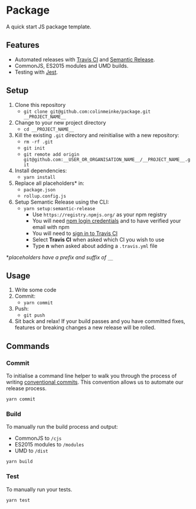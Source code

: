 # Package

A quick start JS package template.

## Features

- Automated releases with
  [Travis CI](https://travis-ci.org) and
  [Semantic Release](https://github.com/semantic-release/semantic-release).
- CommonJS, ES2015 modules and UMD builds.
- Testing with [Jest](https://github.com/facebook/jest).

## Setup

1. Clone this repository
    - `git clone git@github.com:colinmeinke/package.git __PROJECT_NAME__`
2. Change to your new project directory
    - `cd __PROJECT_NAME__`
3. Kill the existing `.git` directory and reinitialise with a new repository:
    - `rm -rf .git`
    - `git init`
    - `git remote add origin git@github.com:__USER_OR_ORGANISATION_NAME__/__PROJECT_NAME__.git`
4. Install dependencies:
    - `yarn install`
5. Replace all placeholders* in:
    - `package.json`
    - `rollup.config.js`
6. Setup Semantic Release using the CLI:
    - `yarn setup:semantic-release`
        - Use `https://registry.npmjs.org/` as your npm registry
        - You will need [npm login credentials](https://www.npmjs.com/signup)
          and to have verified your email with npm
        - You will need to [sign in to Travis CI](https://travis-ci.org/signin)
        - Select **Travis CI** when asked which CI you wish to use
        - Type **n** when asked about adding a `.travis.yml` file

**placeholders have a prefix and suffix of `__`*

## Usage

1. Write some code
2. Commit:
    - `yarn commit`
3. Push:
    - `git push`
4. Sit back and relax! If your build passes and you have committed fixes, features or breaking changes a new release will be rolled.

## Commands

### Commit

To initialise a command line helper to walk you through the process of writing
[conventional commits](https://conventionalcommits.org). This convention allows
us to automate our release process.

```
yarn commit
```

### Build

To manually run the build process and output:

- CommonJS to `/cjs`
- ES2015 modules to `/modules`
- UMD to `/dist`

```
yarn build
```

### Test

To manually run your tests.
```
yarn test
```
